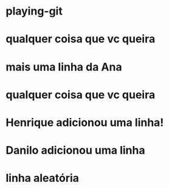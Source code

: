 # playing-git 
# qualquer coisa que vc queira 
# mais uma linha da Ana 
# qualquer coisa que vc queira
# Henrique adicionou uma linha!
# Danilo adicionou uma linha
# linha aleatória
